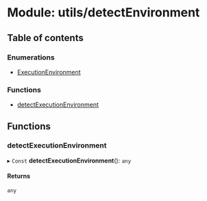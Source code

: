 # Module: utils/detectEnvironment

## Table of contents

### Enumerations

- [ExecutionEnvironment](../enums/utils_detectEnvironment.ExecutionEnvironment.md)

### Functions

- [detectExecutionEnvironment](utils_detectEnvironment.md#detectexecutionenvironment)

## Functions

### detectExecutionEnvironment

▸ `Const` **detectExecutionEnvironment**(): `any`

#### Returns

`any`
